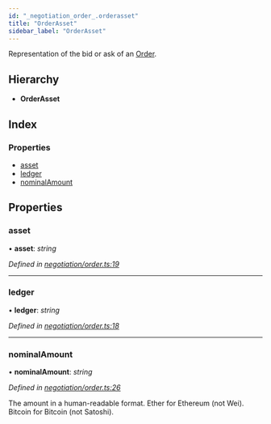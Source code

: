 ```yaml
---
id: "_negotiation_order_.orderasset"
title: "OrderAsset"
sidebar_label: "OrderAsset"
---
```


Representation of the bid or ask of an [Order](_negotiation_order_.order.md).

## Hierarchy

* **OrderAsset**

## Index

### Properties

* [asset](_negotiation_order_.orderasset.md#asset)
* [ledger](_negotiation_order_.orderasset.md#ledger)
* [nominalAmount](_negotiation_order_.orderasset.md#nominalamount)

## Properties

###  asset

• **asset**: *string*

*Defined in [negotiation/order.ts:19](https://github.com/comit-network/comit-js-sdk/blob/701099a/src/negotiation/order.ts#L19)*

___

###  ledger

• **ledger**: *string*

*Defined in [negotiation/order.ts:18](https://github.com/comit-network/comit-js-sdk/blob/701099a/src/negotiation/order.ts#L18)*

___

###  nominalAmount

• **nominalAmount**: *string*

*Defined in [negotiation/order.ts:26](https://github.com/comit-network/comit-js-sdk/blob/701099a/src/negotiation/order.ts#L26)*

The amount in a human-readable format.
Ether for Ethereum (not Wei).
Bitcoin for Bitcoin (not Satoshi).
